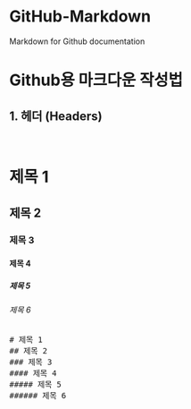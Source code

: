 # GitHub-Markdown
Markdown for Github documentation

# Github용 마크다운 작성법

## 1. 헤더 (Headers)

<br/>

# 제목 1
## 제목 2
### 제목 3
#### 제목 4
##### 제목 5
###### 제목 6
<pre>
# 제목 1
## 제목 2
### 제목 3
#### 제목 4
##### 제목 5
###### 제목 6
</pre>